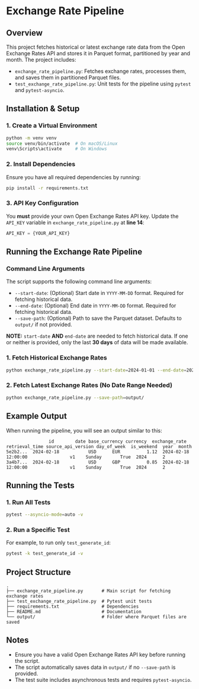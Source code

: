 # Exchange Rate Pipeline

## Overview
This project fetches historical or latest exchange rate data from the Open Exchange Rates API and stores it in Parquet format, partitioned by year and month. The project includes:
- `exchange_rate_pipeline.py`: Fetches exchange rates, processes them, and saves them in partitioned Parquet files.
- `test_exchange_rate_pipeline.py`: Unit tests for the pipeline using `pytest` and `pytest-asyncio`.

## Installation & Setup

### 1️. Create a Virtual Environment
```sh
python -m venv venv
source venv/bin/activate  # On macOS/Linux
venv\Scripts\activate     # On Windows
```

### 2️. Install Dependencies
Ensure you have all required dependencies by running:
```sh
pip install -r requirements.txt
```

### 3️. API Key Configuration
You **must** provide your own Open Exchange Rates API key. Update the `API_KEY` variable in `exchange_rate_pipeline.py` at **line 14**:
```python
API_KEY = {YOUR_API_KEY}
```

## Running the Exchange Rate Pipeline

### Command Line Arguments
The script supports the following command line arguments:

- `--start-date`: (Optional) Start date in `YYYY-MM-DD` format. Required for fetching historical data.
- `--end-date`: (Optional) End date in `YYYY-MM-DD` format. Required for fetching historical data.
- `--save-path`: (Optional) Path to save the Parquet dataset. Defaults to `output/` if not provided.

**NOTE:** `start-date` **AND** `end-date` are needed to fetch historical data. If one or neither is provided, only the last **30 days** of data will be made available.

### 1️. Fetch Historical Exchange Rates
```sh
python exchange_rate_pipeline.py --start-date=2024-01-01 --end-date=2024-01-31 --save-path=output/
```

### 2️. Fetch Latest Exchange Rates (No Date Range Needed)
```sh
python exchange_rate_pipeline.py --save-path=output/
```

## Example Output
When running the pipeline, you will see an output similar to this:

```
                id        date base_currency currency  exchange_rate     retrieval_time source_api_version day_of_week  is_weekend  year  month
5e2b2...  2024-02-18           USD      EUR          1.12  2024-02-18 12:00:00                v1    Sunday       True  2024      2
3a4b7...  2024-02-18           USD      GBP          0.85  2024-02-18 12:00:00                v1    Sunday       True  2024      2
```

## Running the Tests

### 1️. Run All Tests
```sh
pytest --asyncio-mode=auto -v
```

### 2️. Run a Specific Test
For example, to run only `test_generate_id`:
```sh
pytest -k test_generate_id -v
```

## Project Structure
```
.
├── exchange_rate_pipeline.py       # Main script for fetching exchange rates
├── test_exchange_rate_pipeline.py  # Pytest unit tests
├── requirements.txt                # Dependencies
├── README.md                       # Documentation
└── output/                         # Folder where Parquet files are saved
```

## Notes
- Ensure you have a valid Open Exchange Rates API key before running the script.
- The script automatically saves data in `output/` if no `--save-path` is provided.
- The test suite includes asynchronous tests and requires `pytest-asyncio`.
